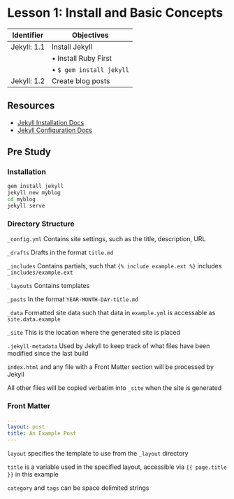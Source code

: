 # Lesson 1: Install and Basic Concepts

Identifier   | Objectives
-------------|------------
Jekyll: 1.1  | Install Jekyll
             | &bull; Install Ruby First
             | &bull; `$ gem install jekyll`
Jekyll: 1.2  | Create blog posts


## Resources

- [Jekyll Installation Docs](http://jekyllrb.com/docs/installation/)
- [Jekyll Configuration Docs](http://jekyllrb.com/docs/configuration/)

## Pre Study

### Installation

```bash
gem install jekyll
jekyll new myblog
cd myblog
jekyll serve
```

### Directory Structure

`_config.yml` Contains site settings, such as the title, description, URL

`_drafts` Drafts in the format `title.md`

`_includes` Contains partials, such that `{% include example.ext %}` includes `_includes/example.ext`

`_layouts` Contains templates

`_posts` In the format `YEAR-MONTH-DAY-title.md`

`_data` Formatted site data such that data in `example.yml` is accessable as `site.data.example`

`_site` This is the location where the generated site is placed

`.jekyll-metadata` Used by Jekyll to keep track of what files have been modified since the last build

`index.html` and any file with a Front Matter section will be processed by Jekyll

All other files will be copied verbatim into `_site` when the site is generated

### Front Matter

```yaml
---
layout: post
title: An Example Post
---
```

`layout` specifies the template to use from the `_layout` directory

`title` is a variable used in the specified layout, accessible via `{{ page.title }}` in this example

`category` and `tags` can be space delimited strings

